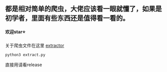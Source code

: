 ## 都是相对简单的爬虫，大佬应该看一眼就懂了，如果是初学者，里面有些东西还是值得看一看的。
#### 欢迎**star**:star:

关于爬虫文件在这里 [extractor](/extractor)

```bash
python3 extract.py
```
直接用请看release
